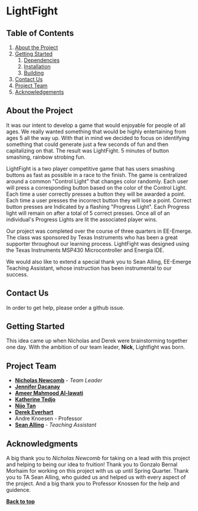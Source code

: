 # LightFight 

## Table of Contents

1. [About the Project](#about-the-project)
1. [Getting Started](#getting-started)
    1. [Dependencies](#dependencies)
    1. [Installation](#installation)
    1. [Building](#building)
1. [Contact Us](#contact-us)
1. [Project Team](#project-team)
1. [Acknowledgements](#acknowledgements)


## About the Project
It was our intent to develop a game that would enjoyable for people of all ages. We really wanted something that would be highly entertaining from ages 5 all the way up. With that in mind we decided to focus on identifying something that could generate just a few seconds of fun and then capitalizing on that. The result was LightFight. 5 minutes of button smashing, rainbow strobing fun. 

LightFight is a two player competitive game that has users smashing buttons as fast as possible in a race to the finish. The game is centralized around a common "Control Light" that changes color randomly. Each user will press a corresponding button based on the color of the Control Light. Each time a user correctly presses a button they will be awarded a point. Each time a user presses the incorrect button they will lose a point. Correct button presses are Indicated by a flashing "Progress Light". Each Progress light will remain on after a total of 5 correct presses. Once all of an individual's Progress Lights are lit the associated player wins.

Our project was completed over the course of three quarters in EE-Emerge. The class was sponsored by Texas Instruments who has been a great supporter throughout our learning process. LightFight was designed using the Texas Instruments MSP430 Microcontroller and Energia IDE. 

We would also like to extend a special thank you to Sean Alling, EE-Emerge Teaching Assistant, whose instruction has been instrumental to our success.

## Contact Us
In order to get help, please order a github issue.

## Getting Started
This idea came up when Nicholas and Derek were brainstorming together one day. With the ambition of our team leader, **Nick**, Lightfight was born.
## Project Team
* **[Nicholas Newcomb](https://github.com/Nick-Newcomb)** - *Team Leader*
* **[Jennifer Dacanay](https://github.com/JenDacanay)**
* **[Ameer Mahmood Al-lawati](https://github.com/AmeerAllawati)**
* **[Katherine Tedjo](https://github.com/mkatherine)**
*  **[Nijo Tan](https://github.com/nijo-tan)**
* **[Derek Everhart]()**
* Andre Knoesen - Professor
* **[Sean Alling](https://github.com/SeanAlling)** - *Teaching Assistant*

 
## Acknowledgments
A big thank you to *Nicholas Newcomb* for taking on a lead with this project and helping to being our idea to fruition! Thank you to Gonzalo Bernal Morhaim for working on this project with us up until Spring Quarter. Thank you to TA Sean Alling, who guided us and helped us with every aspect of the project. And a big thank you to Professor Knossen for the help and guidence.

**[Back to top](#table-of-contents)**
